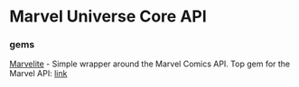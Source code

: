 # Marvel Universe Core API

### gems
[Marvelite](https://rubygems.org/gems/marvelite) - Simple wrapper around the Marvel Comics API. Top gem for the Marvel API: [link](https://www.ruby-toolbox.com/search?utf8=%E2%9C%93&q=marvel) 

